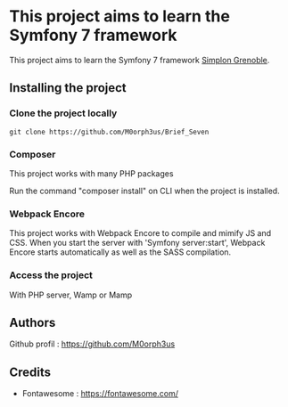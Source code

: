 # This project aims to learn the Symfony 7 framework

This project aims to learn the Symfony 7 framework [Simplon Grenoble](https://simplon.co/).

## Installing the project

### Clone the project locally

```
git clone https://github.com/M0orph3us/Brief_Seven

```

### Composer

This project works with many PHP packages

Run the command "composer install" on CLI when the project is installed.

### Webpack Encore

This project works with Webpack Encore to compile and mimify JS and CSS.
When you start the server with 'Symfony server:start', Webpack Encore starts automatically as well as the SASS compilation.

### Access the project

With PHP server, Wamp or Mamp

## Authors

Github profil : https://github.com/M0orph3us

## Credits

- Fontawesome : https://fontawesome.com/
